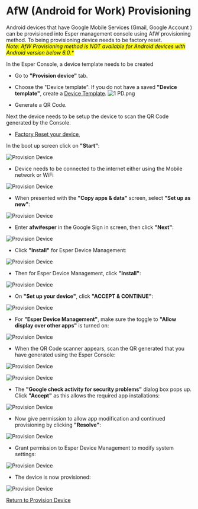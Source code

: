# AfW (Android for Work) Provisioning

Android devices that have Google Mobile Services (Gmail, Google Account ) can be provisioned into Esper management console using AfW provisioning method. To being provisioning device needs to be factory reset. <br> <mark> <i> Note: AfW Provisioning method is NOT available for Android devices with Android version below 6.0.\* </i> </mark> </br>

In the Esper Console, a device template needs to be created

- Go to **"Provision device"** tab.
- Choose the "Device template". If you do not have a saved **"Device template"**, create a [Device Template](../../device-template/index.md). ![1 PD.png](../../../assets/OLD_DASHBOARD/1_PD.png)

- Generate a QR Code.

Next the device needs to be setup the device to scan the QR Code generated by the Console.

- [Factory Reset your device](../howtofactoryreset.md),

In the boot up screen click on **"Start"**:

![Provision Device](../../../assets/OLD_DASHBOARD/1_ProD.png)

- Device needs to be connected to the internet either using the Mobile network or WiFi

![Provision Device](../../../assets/OLD_DASHBOARD/3_PD.png)

- When presented with the **"Copy apps & data"** screen, select **"Set up as new"**:

![Provision Device](../../../assets/OLD_DASHBOARD/5_PD.png)

- Enter **afw#esper** in the Google Sign in screen, then click **"Next"**:

![Provision Device](../../../assets/OLD_DASHBOARD/6_PD.png)

- Click **"Install"** for Esper Device Management:

![Provision Device](../../../assets/OLD_DASHBOARD/8_PD.png)

- Then for Esper Device Management, click **"Install"**:

![Provision Device](../../../assets/OLD_DASHBOARD/10_PD.png)

- On **"Set up your device"**, click **"ACCEPT & CONTINUE"**:

![Provision Device](../../../assets/OLD_DASHBOARD/12_PD.png)

- For **"Esper Device Management"**, make sure the toggle to **"Allow display over other apps"** is turned on:

![Provision Device](../../../assets/OLD_DASHBOARD/12.1_PD.png)

- When the QR Code scanner appears, scan the QR generated that you have generated using the Esper Console:

![Provision Device](../../../assets/OLD_DASHBOARD/13_PD.png)

![Provision Device](../../../assets/OLD_DASHBOARD/13.1_PD.png)

- The **"Google check activity for security problems"** dialog box pops up. Click **"Accept"** as this allows the required app installations:

![Provision Device](../../../assets/OLD_DASHBOARD/14.1_PD.png)

- Now give permission to allow app modification and continued provisioning by clicking **"Resolve"**:

![Provision Device](../../../assets/OLD_DASHBOARD/16_PD.png)

- Grant permission to Esper Device Management to modify system settings:

![Provision Device](../../../assets/OLD_DASHBOARD/18_PD.png)

- The device is now provisioned:

![Provision Device](../../../assets/OLD_DASHBOARD/100.png)

[Return to Provision Device](../index.md)
